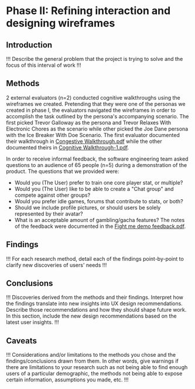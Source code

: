 # Phase II: Refining interaction and designing wireframes

## Introduction

!!! Describe the general problem that the project is trying to solve and the focus of this interval of work !!!

## Methods

2 external evaluators (n=2) conducted cognitive walkthroughs using the wireframes we created. Pretending that they were one of the personas we created in phase I, the evaluators navigated the wireframes in order to accomplish the task outlined by the persona's accompanying scenario. The first picked Trevor Galloway as the persona and Trevor Relaxes With Electronic Chores as the scenario while other picked the Joe Dane persona with the Ice Breaker With Doe Scenario. The first evaluator documented their walkthrough in [Congestive Walkthrough.pdf](https://github.com/user-attachments/files/17593475/Congestive.Walkthrough.pdf) while the other documented theirs in [Cognitive Walkthrough-1.pdf](https://github.com/user-attachments/files/17593479/Cognitive.Walkthrough-1.pdf). 

In order to receive informal feedback, the software engineering team asked questions to an audience of 65 people (n=5) during a demonstration of the product.
The questions that we provided were:
* Would you (The User) prefer to train one core player stat, or multiple?
* Would you (The User) like to be able to create a "Chat group" and compete against other groups?
* Would you prefer idle games, forums that contribute to stats, or both?
* Should we include profile pictures, or should users be solely represented by their avatar?
* What is an acceptable amount of gambling/gacha features?
The notes of the feedback were documented in the [Fight me demo feedback.pdf](https://github.com/user-attachments/files/17593607/Fight.me.demo.feedback.pdf).


## Findings

!!! For each research method, detail each of the findings point-by-point to clarify new discoveries of users' needs !!!

## Conclusions

!!! Discoveries derived from the methods and their findings. Interpret how the findings translate into new insights into UX design recommendations. Describe those recommendations and how they should shape future work. In this section, include the new design recommendations based on the latest user insights. !!!

## Caveats

!!! Considerations and/or limitations to the methods you chose and the findings/conclusions drawn from them. In other words, give warnings if there are limitations to your research such as not being able to find enough users of a particular demographic, the methods not being able to expose certain information, assumptions you made, etc. !!!
